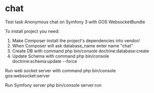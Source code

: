 # chat
Test task Anonymous chat on Symfony 3 with GOS WebsocketBundle

To install project you need:

1. Make Composer install the project's dependencies into vendor/
2. When Composer will ask database_name enter name "chat"
3. Create DB with command php bin/console doctrine:database:create
4. Update Schema with command php bin/console doctrine:schema:update --force

Run web socket server with command php bin/console gos:websocket:server

Run Symfony server php bin/console server:run